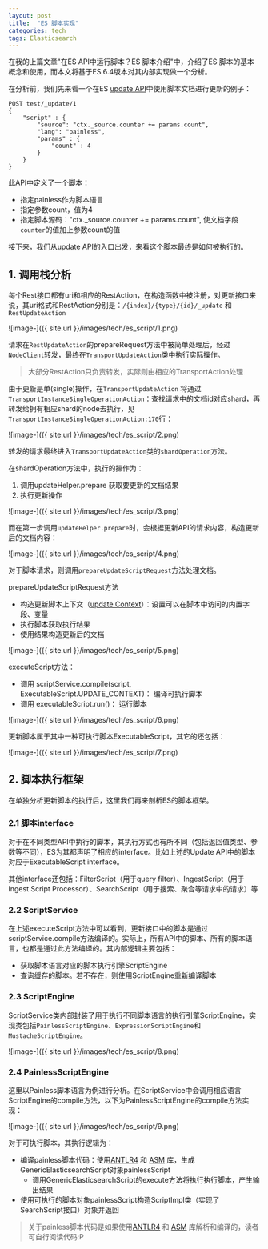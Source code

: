 ```yaml
---
layout: post
title:  "ES 脚本实现"
categories: tech
tags: Elasticsearch
---
```




在我的上篇文章"在ES API中运行脚本？ES 脚本介绍"中，介绍了ES 脚本的基本概念和使用，而本文将基于ES 6.4版本对其内部实现做一个分析。

在分析前，我们先来看一个在ES [update API](https://www.elastic.co/guide/en/elasticsearch/reference/current/docs-update.html)中使用脚本文档进行更新的例子：

```
POST test/_update/1
{
    "script" : {
        "source": "ctx._source.counter += params.count",
        "lang": "painless",
        "params" : {
            "count" : 4
        }
    }
}
```

此API中定义了一个脚本：

- 指定painless作为脚本语言
- 指定参数count，值为4
- 指定脚本源码："ctx.\_source.counter += params.count", 使文档字段`counter`的值加上参数count的值

接下来，我们从update API的入口出发，来看这个脚本最终是如何被执行的。

## 1. 调用栈分析

每个Rest接口都有uri和相应的RestAction，在构造函数中被注册，对更新接口来说，其uri格式和RestAction分别是：`/{index}/{type}/{id}/_update` 和`RestUpdateAction`

![image-]({{ site.url }}/images/tech/es_script/1.png)

请求在`RestUpdateAction`的prepareRequest方法中被简单处理后，经过`NodeClient`转发，最终在`TransportUpdateAction`类中执行实际操作。

> 大部分RestAction只负责转发，实际则由相应的TransportAction处理

由于更新是单(single)操作，在`TransportUpdateAction` 将通过`TransportInstanceSingleOperationAction`：查找请求中的文档id对应shard，再转发给拥有相应shard的node去执行，见`TransportInstanceSingleOperationAction:170`行：

![image-]({{ site.url }}/images/tech/es_script/2.png)

转发的请求最终进入`TransportUpdateAction`类的`shardOperation`方法。

在shardOperation方法中，执行的操作为：

1. 调用updateHelper.prepare 获取要更新的文档结果
2. 执行更新操作

![image-]({{ site.url }}/images/tech/es_script/3.png)

而在第一步调用`updateHelper.prepare`时，会根据更新API的请求内容，构造更新后的文档内容：

![image-]({{ site.url }}/images/tech/es_script/4.png)

对于脚本请求，则调用`prepareUpdateScriptRequest`方法处理文档。

prepareUpdateScriptRequest方法

- 构造更新脚本上下文（[update Context](https://www.elastic.co/guide/en/elasticsearch/painless/6.4/painless-update-context.html)）：设置可以在脚本中访问的内置字段、变量
- 执行脚本获取执行结果
- 使用结果构造更新后的文档

![image-]({{ site.url }}/images/tech/es_script/5.png)

executeScript方法：

- 调用 scriptService.compile(script, ExecutableScript.UPDATE\_CONTEXT)： 编译可执行脚本
- 调用 executableScript.run()： 运行脚本

![image-]({{ site.url }}/images/tech/es_script/6.png)

更新脚本属于其中一种可执行脚本ExecutableScript，其它的还包括：

![image-]({{ site.url }}/images/tech/es_script/7.png)

## 2. 脚本执行框架

在单独分析更新脚本的执行后，这里我们再来剖析ES的脚本框架。

### 2.1 脚本interface

对于在不同类型API中执行的脚本，其执行方式也有所不同（包括返回值类型、参数等不同），ES为其都声明了相应的interface。比如上述的Update API中的脚本对应于ExecutableScript  interface。

其他interface还包括：FilterScript（用于query filter）、IngestScript（用于Ingest Script Processor）、SearchScript（用于搜索、聚合等请求中的请求）等

### 

### 2.2 ScriptService

在上述executeScript方法中可以看到，更新接口中的脚本是通过scriptService.compile方法编译的。实际上，所有API中的脚本、所有的脚本语言，也都是通过此方法编译的。其内部逻辑主要包括：

- 获取脚本语言对应的脚本执行引擎ScriptEngine
- 查询缓存的脚本。若不存在，则使用ScriptEngine重新编译脚本

### 2.3 ScriptEngine

ScriptService类内部封装了用于执行不同脚本语言的执行引擎ScriptEngine，实现类包括`PainlessScriptEngine`、`ExpressionScriptEngine`和`MustacheScriptEngine`。

![image-]({{ site.url }}/images/tech/es_script/8.png)

### 2.4 PainlessScriptEngine

这里以Painless脚本语言为例进行分析。在ScriptService中会调用相应语言ScriptEngine的compile方法，以下为PainlessScriptEngine的compile方法实现：

![image-]({{ site.url }}/images/tech/es_script/9.png)

对于可执行脚本，其执行逻辑为：

- 编译painless脚本代码：使用[ANTLR4](http://www.antlr.org/) 和 [ASM](http://asm.ow2.org/) 库，生成GenericElasticsearchScript对象painlessScript
    - 调用GenericElasticsearchScript的execute方法将执行执行脚本，产生输出结果
- 使用可执行的脚本对象painlessScript构造ScriptImpl类（实现了SearchScript接口）对象并返回

> 关于painless脚本代码是如果使用[ANTLR4](http://www.antlr.org/) 和 [ASM](http://asm.ow2.org/) 库解析和编译的，读者可自行阅读代码:P